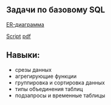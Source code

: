 ## Задачи по базовому SQL ##

[ER-диаграмма](https://github.com/zagirovaaa/Portfolio/blob/main/SQL/SQL_base_yandex/basic_sql_project.pdf)

[Script](https://github.com/zagirovaaa/Portfolio/blob/main/SQL/SQL_base_yandex/sql_base.sql) [pdf](https://github.com/zagirovaaa/Portfolio/blob/main/SQL/SQL_base_yandex/sql_base.pdf)

## Навыки: ##
- срезы данных
- агрегирующие функции
- группировка и сортировка данных
- типы объединения таблиц
- подзапросы и временные таблицы
